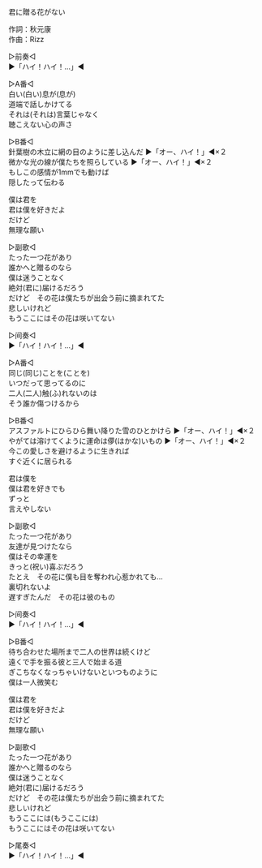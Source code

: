 君に贈る花がない  
  
作詞：秋元康  
作曲：Rizz  
  
▷前奏◁  
▶「ハイ！ハイ！…」◀   
  
▷A番◁  
白い(白い)息が(息が)  
道端で話しかけてる  
それは(それは)言葉じゃなく  
聴こえない心の声さ  
  
▷B番◁  
針葉樹の木立に網の目のように差し込んだ ▶「オー、ハイ！」◀×２   
微かな光の線が僕たちを照らしている ▶「オー、ハイ！」◀×２   
もしこの感情が1mmでも動けば  
隠したって伝わる  
  
僕は君を  
君は僕を好きだよ  
だけど  
無理な願い  
  
▷副歌◁  
たった一つ花があり  
誰かへと贈るのなら  
僕は迷うことなく  
絶対(君に)届けるだろう  
だけど　その花は僕たちが出会う前に摘まれてた  
悲しいけれど  
もうここにはその花は咲いてない  
  
▷间奏◁  
▶「ハイ！ハイ！…」◀   
  
▷A番◁  
同じ(同じ)ことを(ことを)  
いつだって思ってるのに  
二人(二人)触(ふ)れないのは  
そう誰か傷つけるから  
  
▷B番◁  
アスファルトにひらひら舞い降りた雪のひとかけら ▶「オー、ハイ！」◀×２   
やがては溶けてくように運命は儚(はかな)いもの ▶「オー、ハイ！」◀×２   
今この愛しさを避けるように生きれば  
すぐ近くに居られる  
  
君は僕を  
僕は君を好きでも  
ずっと  
言えやしない  
  
▷副歌◁  
たった一つ花があり  
友達が見つけたなら  
僕はその幸運を  
きっと(祝い)喜ぶだろう  
たとえ　その花に僕も目を奪われ心惹かれても…  
裏切れないよ  
遅すぎたんだ　その花は彼のもの  
  
▷间奏◁  
▶「ハイ！ハイ！…」◀   
  
▷B番◁  
待ち合わせた場所まで二人の世界は続くけど  
遠くで手を振る彼と三人で始まる道  
ぎこちなくなっちゃいけないといつものように  
僕は一人微笑む  
  
僕は君を  
君は僕を好きだよ  
だけど  
無理な願い  
  
▷副歌◁  
たった一つ花があり  
誰かへと贈るのなら  
僕は迷うことなく  
絶対(君に)届けるだろう  
だけど　その花は僕たちが出会う前に摘まれてた  
悲しいけれど  
もうここには(もうここには)  
もうここにはその花は咲いてない  
  
▷尾奏◁  
▶「ハイ！ハイ！…」◀   
